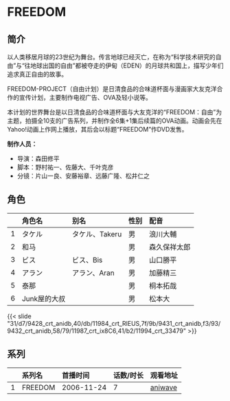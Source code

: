 # FREEDOM


## 简介

以人类移居月球的23世纪为舞台。传言地球已经灭亡，在称为“科学技术研究的自由”与“往地球出国的自由”都被夺走的伊甸（EDEN）的月球共和国上，描写少年们追求真正自由的故事。

FREEDOM-PROJECT（自由计划）是日清食品的合味道杯面与漫画家大友克洋合作的宣传计划，主要制作电视广告、OVA及轻小说等。

本计划的世界舞台是以日清食品的合味道杯面与大友克洋的“FREEDOM：自由”为主题，拍摄全10支的广告系列，并制作全6集+1集后续篇的OVA动画。动画会先在Yahoo!动画上作网上播放，其后会以标题“FREEDOM”作DVD发售。

**制作人员：**
- 导演：森田修平
- 脚本：野村祐一、佐藤大、千叶克彦
- 分镜：片山一良、安藤裕章、远藤广隆、松井仁之

## 角色

|     |   角色名   |   别名  | 性别 |  配音  |
|:--- |:------  |:----      |:---  |:--   |
| 1 | タケル | タケル、Takeru | 男 | 浪川大輔 |
| 2 | 和马 |  | 男 | 森久保祥太郎 |
| 3 | ビス | ビス、Bis | 男 | 山口勝平 |
| 4 | アラン | アラン、Aran | 男 | 加藤精三 |
| 5 | 泰那 |  | 男 | 桐本拓哉 |
| 6 | Junk屋的大叔 |  | 男 | 松本大 |

{{< slide "31/d7/9428_crt_anidb,40/db/11984_crt_RlEUS,7f/9b/9431_crt_anidb,f3/93/9432_crt_anidb,58/79/11987_crt_ix8C6,41/b2/11994_crt_33479" >}}

## 系列

|     |   系列名   |   首播时间  | 话数/时长  | 观看地址 |
|:---  |:------    |:----      |:---       |:---  |
| 1 | FREEDOM | 2006-11-24 | 7 | [aniwave](https://aniwave.to/watch/freedom.m45z)  |



